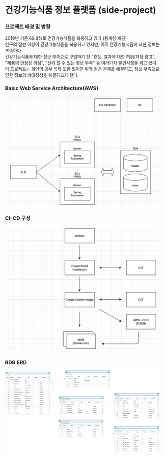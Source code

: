 # 건강기능식품 정보 플랫폼 (side-project)

### 프로젝트 배경 및 방향

2019년 기준 69.8%로 건강기능식품을 복용하고 있다.(통계청 제공)</br>
인구의 절반 이상이 건강기능식품을 복용하고 있지만, 아직 건강기능식품에 대한 정보는 부족하다.</br>
건강기능식품에 대한 정보 부족으로 구입하기 전 "효능, 효과에 대한 허위/과장 광고", "제품의 안정성 의심", "신뢰 할 수 있는 정보 부족" 등 여러가지 불편사항을 겪고 있다.</br>
이 프로젝트는 개인의 공부 목적 또한 있지만 위와 같은 문제를 해결하고, 정보 부족으로 인한 정보의 비대칭성을 해결하고자 한다.</br>

### Basic Web Service Architecture(AWS)

<img src="/img/AWS_Basic-Web-Service-Architecture.png" width="750px">

### CI-CD 구성

<img src="/img/CI-CD.png" width="750px">

### RDB ERD

<img src="/img/RDB_ERD.png" width="750px">
